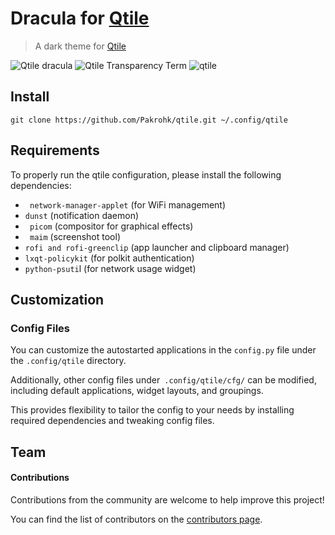 # Dracula for [Qtile](https://qtile.org/)
 > A dark theme for  [Qtile](https://qtile.org/)
 
 ![Qtile dracula](https://github.com/dracula/qtile/assets/87908673/ac5630c5-554a-41e5-a2aa-03f807995693)
 ![Qtile Transparency Term ](https://github.com/dracula/qtile/assets/87908673/ab6f0401-2885-4f77-9604-5cf93b5b89ce)
 ![qtile](https://github.com/dracula/qtile/assets/87908673/535a71b1-4e13-4a64-9484-da8374a954a4)
 ## Install
 ```
 git clone https://github.com/Pakrohk/qtile.git ~/.config/qtile
 ```
 ## Requirements 
 To properly run the qtile configuration, please install the following dependencies:

   - ` network-manager-applet` (for WiFi management)
   - `dunst` (notification daemon)
   - ` picom` (compositor for graphical effects)
   - ` maim` (screenshot tool)
   - `rofi and rofi-greenclip` (app launcher and clipboard manager)
   - `lxqt-policykit` (for polkit authentication)
   - `python-psuti`l (for network usage widget)
   
## Customization

### Config Files
You can customize the autostarted applications in the ``config.py`` file under the ``.config/qtile`` directory.

Additionally, other config files under`` .config/qtile/cfg/`` can be modified, including default applications, widget layouts, and groupings.

This provides flexibility to tailor the config to your needs by installing required dependencies and tweaking config files.
## Team
#### Contributions

Contributions from the community are welcome to help improve this project!

You can find the list of contributors on the [contributors page](https://github.com/nooob-developer/qtile-dracula/graphs/contributors).
